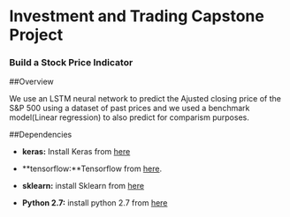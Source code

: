 
# Investment and Trading Capstone Project
###  Build a Stock Price Indicator

##Overview

We use an LSTM neural network to predict the Ajusted closing price of the S&P 500 using a dataset of past prices and we used a benchmark model(Linear regression) to also predict for comparism purposes.

##Dependencies

- **keras:** Install Keras from [here](https://keras.io/)

- **tensorflow:**Tensorflow from [here](https://www.tensorflow.org/versions/r0.12/get_started/os_setup). 

- **sklearn:** install Sklearn from [here](http://scikit-learn.org/stable/install.html)

- **Python 2.7:** install python 2.7 from [here](https://www.python.org/downloads/)
 



